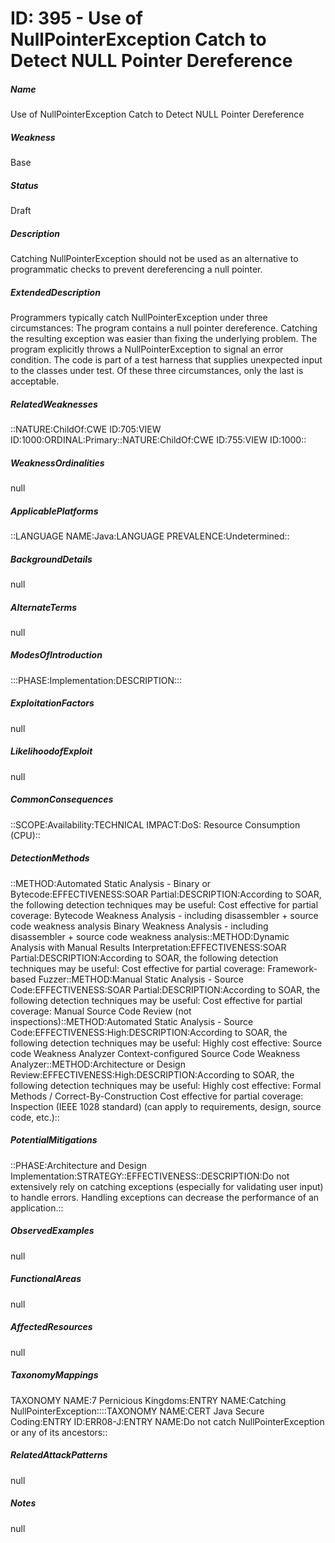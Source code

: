 # ID: 395 - Use of NullPointerException Catch to Detect NULL Pointer Dereference
<h5>Name</h5>Use of NullPointerException Catch to Detect NULL Pointer Dereference
<h5>Weakness</h5>Base
<h5>Status</h5>Draft
<h5>Description</h5>Catching NullPointerException should not be used as an alternative to programmatic checks to prevent dereferencing a null pointer.
<h5>ExtendedDescription</h5>Programmers typically catch NullPointerException under three circumstances: The program contains a null pointer dereference. Catching the resulting exception was easier than fixing the underlying problem. The program explicitly throws a NullPointerException to signal an error condition. The code is part of a test harness that supplies unexpected input to the classes under test. Of these three circumstances, only the last is acceptable.
<h5>RelatedWeaknesses</h5>::NATURE:ChildOf:CWE ID:705:VIEW ID:1000:ORDINAL:Primary::NATURE:ChildOf:CWE ID:755:VIEW ID:1000::
<h5>WeaknessOrdinalities</h5>null
<h5>ApplicablePlatforms</h5>::LANGUAGE NAME:Java:LANGUAGE PREVALENCE:Undetermined::
<h5>BackgroundDetails</h5>null
<h5>AlternateTerms</h5>null
<h5>ModesOfIntroduction</h5>:::PHASE:Implementation:DESCRIPTION:::
<h5>ExploitationFactors</h5>null
<h5>LikelihoodofExploit</h5>null
<h5>CommonConsequences</h5>::SCOPE:Availability:TECHNICAL IMPACT:DoS: Resource Consumption (CPU)::
<h5>DetectionMethods</h5>::METHOD:Automated Static Analysis - Binary or Bytecode:EFFECTIVENESS:SOAR Partial:DESCRIPTION:According to SOAR, the following detection techniques may be useful: Cost effective for partial coverage: Bytecode Weakness Analysis - including disassembler + source code weakness analysis Binary Weakness Analysis - including disassembler + source code weakness analysis::METHOD:Dynamic Analysis with Manual Results Interpretation:EFFECTIVENESS:SOAR Partial:DESCRIPTION:According to SOAR, the following detection techniques may be useful: Cost effective for partial coverage: Framework-based Fuzzer::METHOD:Manual Static Analysis - Source Code:EFFECTIVENESS:SOAR Partial:DESCRIPTION:According to SOAR, the following detection techniques may be useful: Cost effective for partial coverage: Manual Source Code Review (not inspections)::METHOD:Automated Static Analysis - Source Code:EFFECTIVENESS:High:DESCRIPTION:According to SOAR, the following detection techniques may be useful: Highly cost effective: Source code Weakness Analyzer Context-configured Source Code Weakness Analyzer::METHOD:Architecture or Design Review:EFFECTIVENESS:High:DESCRIPTION:According to SOAR, the following detection techniques may be useful: Highly cost effective: Formal Methods / Correct-By-Construction Cost effective for partial coverage: Inspection (IEEE 1028 standard) (can apply to requirements, design, source code, etc.)::
<h5>PotentialMitigations</h5>::PHASE:Architecture and Design Implementation:STRATEGY::EFFECTIVENESS::DESCRIPTION:Do not extensively rely on catching exceptions (especially for validating user input) to handle errors. Handling exceptions can decrease the performance of an application.::
<h5>ObservedExamples</h5>null
<h5>FunctionalAreas</h5>null
<h5>AffectedResources</h5>null
<h5>TaxonomyMappings</h5>TAXONOMY NAME:7 Pernicious Kingdoms:ENTRY NAME:Catching NullPointerException::::TAXONOMY NAME:CERT Java Secure Coding:ENTRY ID:ERR08-J:ENTRY NAME:Do not catch NullPointerException or any of its ancestors::
<h5>RelatedAttackPatterns</h5>null
<h5>Notes</h5>null


